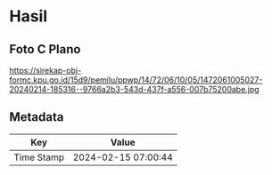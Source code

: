 # Hasil

## Foto C Plano

https://sirekap-obj-formc.kpu.go.id/15d9/pemilu/ppwp/14/72/06/10/05/1472061005027-20240214-185316--9766a2b3-543d-437f-a556-007b75200abe.jpg


## Metadata

| Key        | Value               |
| ---------- | ------------------- |
| Time Stamp | 2024-02-15 07:00:44 |



